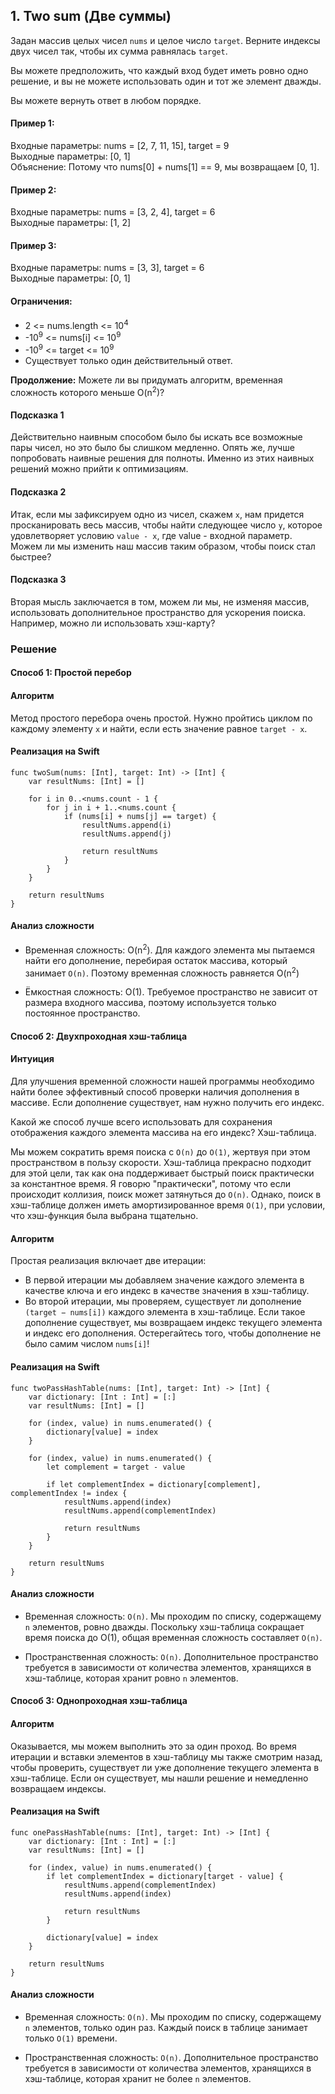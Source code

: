 ## 1. Two sum (Две суммы)

Задан массив целых чисел `nums` и целое число `target`. Верните индексы двух чисел так, чтобы их сумма равнялась `target`.

Вы можете предположить, что каждый вход будет иметь ровно одно решение, и вы не можете использовать один и тот же элемент дважды.

Вы можете вернуть ответ в любом порядке.

#### Пример 1:

Входные параметры: nums = [2, 7, 11, 15], target = 9  
Выходные параметры: [0, 1]  
Объяснение: Потому что nums[0] + nums[1] == 9, мы возвращаем  [0, 1].

#### Пример 2:

Входные параметры: nums = [3, 2, 4], target = 6  
Выходные параметры: [1, 2]

#### Пример 3:

Входные параметры: nums = [3, 3], target = 6  
Выходные параметры: [0, 1]

#### Ограничения: 

- 2 <= nums.length <= 10<sup>4</sup>
- -10<sup>9</sup> <= nums[i] <= 10<sup>9</sup>
- -10<sup>9</sup> <= target <= 10<sup>9</sup>
- Существует только один действительный ответ.

**Продолжение:** Можете ли вы придумать алгоритм, временная сложность которого меньше O(n<sup>2</sup>)?

#### Подсказка 1

Действительно наивным способом было бы искать все возможные пары чисел, но это было бы слишком медленно. Опять же, лучше попробовать наивные решения для полноты. Именно из этих наивных решений можно прийти к оптимизациям.

#### Подсказка 2

Итак, если мы зафиксируем одно из чисел, скажем `x`, нам придется просканировать весь массив, чтобы найти следующее число `y`, которое удовлетворяет условию `value - x`, где value - входной параметр. Можем ли мы изменить наш массив таким образом, чтобы поиск стал быстрее?

#### Подсказка 3

Вторая мысль заключается в том, можем ли мы, не изменяя массив, использовать дополнительное пространство для ускорения поиска. Например, можно ли использовать хэш-карту?

### Решение

#### Способ 1: Простой перебор

#### Алгоритм

Метод простого перебора очень простой. Нужно пройтись циклом по каждому элементу `x` и найти, если есть значение равное `target - x`.

#### Реализация на Swift

```
func twoSum(nums: [Int], target: Int) -> [Int] {
    var resultNums: [Int] = []
    
    for i in 0..<nums.count - 1 {
        for j in i + 1..<nums.count {
            if (nums[i] + nums[j] == target) {
                resultNums.append(i)
                resultNums.append(j)
                
                return resultNums
            }
        }
    }
    
    return resultNums
}
```

#### Анализ сложности

- Временная сложность: O(n<sup>2</sup>). Для каждого элемента мы пытаемся найти его дополнение, перебирая остаток массива, который занимает `O(n)`. Поэтому временная сложность равняется O(n<sup>2</sup>)


- Ëмкостная сложность: O(1). Требуемое пространство не зависит от размера входного массива, поэтому используется только постоянное пространство.

#### Способ 2: Двухпроходная хэш-таблица

#### Интуиция

Для улучшения временной сложности нашей программы необходимо найти более эффективный способ проверки наличия дополнения в массиве. Если дополнение существует, нам нужно получить его индекс.

Какой же способ лучше всего использовать для сохранения отображения каждого элемента массива на его индекс? Хэш-таблица.

Мы можем сократить время поиска с `O(n)` до `O(1)`, жертвуя при этом пространством в пользу скорости. Хэш-таблица прекрасно подходит для этой цели, так как она поддерживает быстрый поиск практически за константное время. Я говорю "практически", потому что если происходит коллизия, поиск может затянуться до `O(n)`. Однако, поиск в хэш-таблице должен иметь амортизированное время `O(1)`, при условии, что хэш-функция была выбрана тщательно.

#### Алгоритм

Простая реализация включает две итерации:
- В первой итерации мы добавляем значение каждого элемента в качестве ключа и его индекс в качестве значения в хэш-таблицу.
- Во второй итерации, мы проверяем, существует ли дополнение `(target − nums[i])` каждого элемента в хэш-таблице. Если такое дополнение существует, мы возвращаем индекс текущего элемента и индекс его дополнения. Остерегайтесь того, чтобы дополнение не было самим числом `nums[i]`!

#### Реализация на Swift

```
func twoPassHashTable(nums: [Int], target: Int) -> [Int] {
    var dictionary: [Int : Int] = [:]
    var resultNums: [Int] = []
    
    for (index, value) in nums.enumerated() {
        dictionary[value] = index
    }
    
    for (index, value) in nums.enumerated() {
        let complement = target - value
        
        if let complementIndex = dictionary[complement], complementIndex != index {
            resultNums.append(index)
            resultNums.append(complementIndex)
            
            return resultNums
        }
    }
    
    return resultNums
}

```

#### Анализ сложности

- Временная сложность: `O(n)`. Мы проходим по списку, содержащему `n` элементов, ровно дважды. Поскольку хэш-таблица сокращает время поиска до O(1), общая временная сложность составляет `O(n)`.

- Пространственная сложность: `O(n)`. Дополнительное пространство требуется в зависимости от количества элементов, хранящихся в хэш-таблице, которая хранит ровно `n` элементов.


#### Способ 3: Однопроходная хэш-таблица

#### Алгоритм

Оказывается, мы можем выполнить это за один проход. Во время итерации и вставки элементов в хэш-таблицу мы также смотрим назад, чтобы проверить, существует ли уже дополнение текущего элемента в хэш-таблице. Если он существует, мы нашли решение и немедленно возвращаем индексы.

#### Реализация на Swift

```
func onePassHashTable(nums: [Int], target: Int) -> [Int] {
    var dictionary: [Int : Int] = [:]
    var resultNums: [Int] = []
    
    for (index, value) in nums.enumerated() {
        if let complementIndex = dictionary[target - value] {
            resultNums.append(complementIndex)
            resultNums.append(index)
            
            return resultNums
        }
        
        dictionary[value] = index
    }
    
    return resultNums
}

```

#### Анализ сложности

- Временная сложность: `O(n)`. Мы проходим по списку, содержащему `n` элементов, только один раз. Каждый поиск в таблице занимает только `O(1)` времени.

- Пространственная сложность: `O(n)`. Дополнительное пространство требуется в зависимости от количества элементов, хранящихся в хэш-таблице, которая хранит не более `n` элементов.




